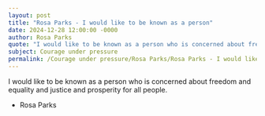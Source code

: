 ```yaml
---
layout: post
title: "Rosa Parks - I would like to be known as a person"
date: 2024-12-28 12:00:00 -0000
author: Rosa Parks
quote: "I would like to be known as a person who is concerned about freedom and equality and justice and prosperity for all people."
subject: Courage under pressure
permalink: /Courage under pressure/Rosa Parks/Rosa Parks - I would like to be known as a person
---
```


I would like to be known as a person who is concerned about freedom and equality and justice and prosperity for all people.

- Rosa Parks
